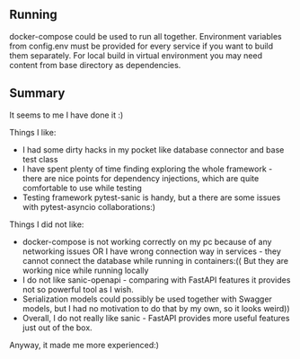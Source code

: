 Running
-
docker-compose could be used to run all together. Environment variables from config.env must be provided for every
service if you want to build them separately. For local build in virtual environment you may need content from base
directory as dependencies.

Summary
-

It seems to me I have done it :) 

Things I like:
* I had some dirty hacks in my pocket like database connector and base test class
* I have spent plenty of time finding exploring the whole framework - there are nice points for dependency injections, 
which are quite comfortable to use while testing
* Testing framework pytest-sanic is handy, but a there are some issues with pytest-asyncio collaborations:)

Things I did not like:
* docker-compose is not working correctly on my pc because of any networking issues OR I have wrong connection way
in services - they cannot connect the database while running in containers:(( But they are working nice while running 
locally
* I do not like sanic-openapi - comparing with FastAPI features it provides not so powerful tool as I wish.
* Serialization models could possibly be used together with Swagger models, but I had no motivation to do that by
my own, so it looks weird))
* Overall, I do not really like sanic - FastAPI provides more useful features just out of the box.

Anyway, it made me more experienced:)  
